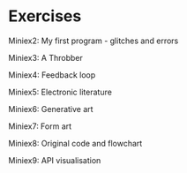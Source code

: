 # Exercises

Miniex2: My first program - glitches and errors

Miniex3: A Throbber

Miniex4: Feedback loop

Miniex5: Electronic literature

Miniex6: Generative art

Miniex7: Form art

Miniex8: Original code and flowchart

Miniex9: API visualisation
